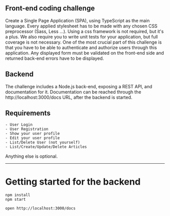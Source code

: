 ## Front-end coding challenge

Create a Single Page Application (SPA), using TypeScript as the main language.
Every applied stylesheet has to be made with any chosen CSS preprocessor (Sass, Less ...). Using a css framework is not required, but it's a plus.
We also require you to write unit tests for your application, but full coverage is not necessary.
One of the most crucial part of this challenge is that you have to be able to authenticate and authorize users through this application.
Any displayed form must be validated on the front-end side and returned back-end errors have to be displayed.

## Backend

The challenge includes a Node.js back-end, exposing a REST API, and documentation for it.
Documentation can be reached through the http://localhost:3000/docs URL, after the backend is started.

## Requirements

```
- User Login
- User Registration
- Show your user profile
- Edit your user profile
- List/Delete User (not yourself)
- List/Create/Update/Delete Articles
```

Anything else is optional.

---

# Getting started for the backend

    npm install
    npm start

    open http://localhost:3000/docs

